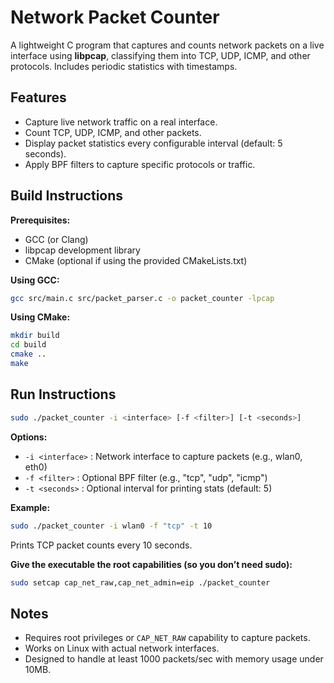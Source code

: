 # Network Packet Counter

A lightweight C program that captures and counts network packets on a live interface using **libpcap**, classifying them into TCP, UDP, ICMP, and other protocols. Includes periodic statistics with timestamps.

## Features

* Capture live network traffic on a real interface.
* Count TCP, UDP, ICMP, and other packets.
* Display packet statistics every configurable interval (default: 5 seconds).
* Apply BPF filters to capture specific protocols or traffic.

## Build Instructions

**Prerequisites:**

* GCC (or Clang)
* libpcap development library
* CMake (optional if using the provided CMakeLists.txt)

**Using GCC:**

```bash
gcc src/main.c src/packet_parser.c -o packet_counter -lpcap
```

**Using CMake:**

```bash
mkdir build
cd build
cmake ..
make
```

## Run Instructions

```bash
sudo ./packet_counter -i <interface> [-f <filter>] [-t <seconds>]
```

**Options:**

* `-i <interface>` : Network interface to capture packets (e.g., wlan0, eth0)
* `-f <filter>`    : Optional BPF filter (e.g., "tcp", "udp", "icmp")
* `-t <seconds>`   : Optional interval for printing stats (default: 5)

**Example:**

```bash
sudo ./packet_counter -i wlan0 -f "tcp" -t 10
```

Prints TCP packet counts every 10 seconds.

**Give the executable the root capabilities (so you don’t need sudo):**
```bash
sudo setcap cap_net_raw,cap_net_admin=eip ./packet_counter
```


## Notes

* Requires root privileges or `CAP_NET_RAW` capability to capture packets.
* Works on Linux with actual network interfaces.
* Designed to handle at least 1000 packets/sec with memory usage under 10MB.


